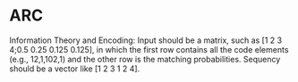 # ARC
Information Theory and Encoding:
Input should be a matrix, such as [1 2 3 4;0.5 0.25 0.125 0.125], in which the first row contains all the code elements (e.g., 12,1,102,1) and the other row is the matching probabilities. Sequency should be a vector like [1 2 3 1 2 4].
